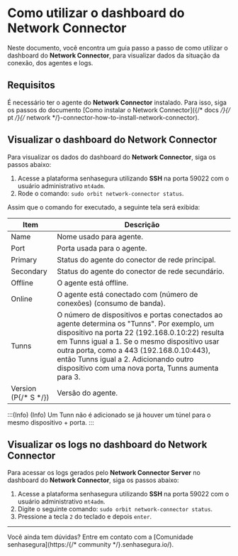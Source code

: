 # Como utilizar o dashboard do Network Connector

Neste documento, você encontra um guia passo a passo de como utilizar o dashboard do **Network Connector**, para visualizar dados da situação da conexão, dos agentes e logs.

## Requisitos

É necessário ter o agente do **Network Connector** instalado. Para isso, siga os passos do documento [Como instalar o Network Connector]({/* docs */}{/* pt */}{/* network */}-connector-how-to-install-network-connector).

## Visualizar o dashboard do Network Connector

Para visualizar os dados do dashboard do **Network Connector**, siga os passos abaixo:

1. Acesse a plataforma senhasegura utilizando **SSH** na porta 59022 com o usuário administrativo `mt4adm`.
2. Rode o comando: `sudo orbit network-connector status`.
   
Assim que o comando for executado, a seguinte tela será exibida:

| Item 	| Descrição                                                        	                            |
|-----------|-------------------------------------------------------------------------------------------|
| Name 	| Nome usado para agente.                                          	                            |
| Port 	| Porta usada para o agente.                                       	                            |
| Primary   | Status do agente do conector de rede principal.                  	                        |
| Secondary | Status do agente do conector de rede secundário.                 	                        |
| Offline   | O agente está offline.                                           	                        |
| Online    | O agente está conectado com (número de conexões) (consumo de banda).                      |
| Tunns     | O número de dispositivos e portas conectados ao agente determina os "Tunns". Por exemplo, um dispositivo na porta 22 (192.168.0.10:22) resulta em Tunns igual a 1. Se o mesmo dispositivo usar outra porta, como a 443 (192.168.0.10:443), então Tunns igual a 2. Adicionando outro dispositivo com uma nova porta, Tunns aumenta para 3. |
| Version (P{/* S */}) | Versão do agente.                                                                     |

:::(Info) (Info)
Um Tunn não é adicionado se já houver um túnel para o mesmo dispositivo + porta. 
:::

## Visualizar os logs no dashboard do Network Connector

Para acessar os logs gerados pelo **Network Connector Server** no dashboard do **Network Connector**, siga os passos abaixo:

1. Acesse a plataforma senhasegura utilizando **SSH** na porta 59022 com o usuário administrativo `mt4adm`.
2. Digite o seguinte comando: `sudo orbit network-connector status`.
3. Pressione a tecla `2` do teclado e depois `enter`.

---

Você ainda tem dúvidas? Entre em contato com a [Comunidade senhasegura](https:/{/* community */}.senhasegura.io/).